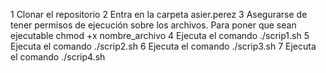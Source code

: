 1 Clonar el repositorio
2 Entra en la carpeta asier.perez
3 Asegurarse de tener permisos de ejecución sobre los archivos. Para poner que sean ejecutable chmod +x nombre_archivo
4 Ejecuta el comando ./scrip1.sh
5 Ejecuta el comando ./scrip2.sh
6 Ejecuta el comando ./scrip3.sh
7 Ejecuta el comando ./scrip4.sh